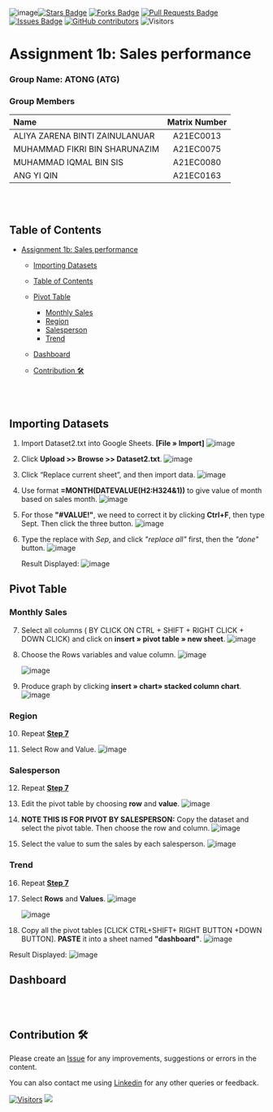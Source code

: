 ![image](https://github.com/drshahizan/HPDP/assets/108865725/658f84a7-d4ff-4031-916e-da3d98507ef4)<a href="https://github.com/drshahizan/BDM/stargazers"><img src="https://img.shields.io/github/stars/drshahizan/BDM" alt="Stars Badge"/></a>
<a href="https://github.com/drshahizan/BDM/network/members"><img src="https://img.shields.io/github/forks/drshahizan/BDM" alt="Forks Badge"/></a>
<a href="https://github.com/drshahizan/BDM/pulls"><img src="https://img.shields.io/github/issues-pr/drshahizan/BDM" alt="Pull Requests Badge"/></a>
<a href="https://github.com/drshahizan/BDM"><img src="https://img.shields.io/github/issues/drshahizan/BDM" alt="Issues Badge"/></a>
<a href="https://github.com/drshahizan/BDM/graphs/contributors"><img alt="GitHub contributors" src="https://img.shields.io/github/contributors/drshahizan/BDM?color=2b9348"></a>
![Visitors](https://api.visitorbadge.io/api/visitors?path=https%3A%2F%2Fgithub.com%2Fdrshahizan%2BDM&labelColor=%23d9e3f0&countColor=%23697689&style=flat)

# Assignment 1b: Sales performance

### Group Name: ATONG (ATG)
### Group Members

| Name                                     | Matrix Number |
| :---------------------------------------- | :-------------: |
| ALIYA ZARENA BINTI ZAINULANUAR            |A21EC0013        |
| MUHAMMAD FIKRI BIN SHARUNAZIM             |A21EC0075        |
| MUHAMMAD IQMAL BIN SIS                    |A21EC0080        |
| ANG YI QIN                                |A21EC0163        |


<br><br>
## Table of Contents
- [Assignment 1b: Sales performance](#assignment-1b-sales-performance)
   * [Importing Datasets](#importing-datasets)
   * [Table of Contents](#table-of-contents)
   * [Pivot Table <a name = "pivot_table"></a>](#pivot-table)
      - [Monthly Sales](#monthly-sales)
      - [Region](#region)
      - [Salesperson](#salesperson)
      - [Trend](#trend)
   * [Dashboard <a name = "dashboard"></a>](#dashboard)
   * [Contribution 🛠️](#contribution-)
 
     <br><br>


## Importing Datasets
1. Import Dataset2.txt into Google Sheets. **[File » Import]**
  ![image](https://github.com/drshahizan/HPDP/assets/108865725/f2a5ec37-8b11-4075-90f2-4e068924440c)

2. Click **Upload >> Browse >> Dataset2.txt**.
   ![image](https://github.com/drshahizan/HPDP/assets/108865725/b151e81e-782d-4341-87f1-28bf85690ed3)

  

3. Click “Replace current sheet”, and then import data.
    ![image](https://github.com/drshahizan/HPDP/assets/108865725/777f009c-e01d-4ed4-9b8c-443f5d83cdbc)



4. Use format **=MONTH(DATEVALUE(H2:H324&1))** to give value of month based on sales month.
    ![image](https://github.com/drshahizan/HPDP/assets/108865725/92522e8f-e41b-432d-887b-8ae1a74e2b68)



5. For those **"#VALUE!"**, we need to correct it by clicking **Ctrl+F**, then type Sept. Then click the three button.
    ![image](https://github.com/drshahizan/HPDP/assets/108865725/917370da-89a3-4e41-98de-e7d76904b14a)



6. Type the replace with *Sep*, and click *"replace all"* first, then the *"done"* button.
    ![image](https://github.com/drshahizan/HPDP/assets/108865725/99d00787-c3f6-45e9-a60b-d714722adc8a)




   Result Displayed:
    ![image](https://github.com/drshahizan/HPDP/assets/108865725/f998bec5-ad76-4235-9d22-c4753a79b640)



## Pivot Table
### Monthly Sales

7. Select all columns ( BY CLICK ON CTRL + SHIFT + RIGHT CLICK + DOWN CLICK) and click on **insert » pivot table » new sheet**.
    ![image](https://github.com/drshahizan/HPDP/assets/108865725/7563d1e6-a626-4d6b-93e9-46bc780dd511)




8. Choose the Rows variables and value column.
    ![image](https://github.com/drshahizan/HPDP/assets/108865725/81335fcf-de6a-4cfd-98ff-08258eb610f1)


    ![image](https://github.com/drshahizan/HPDP/assets/108865725/39e758b5-dbf8-447b-a0e0-63fb8ae2a041)



9. Produce graph by clicking **insert » chart» stacked column chart**.
    ![image](https://github.com/drshahizan/HPDP/assets/108865725/86d299a0-d7cf-4ab8-a665-6e2eb1f3eba4)


    
### Region 

10. Repeat [**Step 7**](#monthly-sales) 

11. Select Row and Value.
    ![image](https://github.com/drshahizan/HPDP/assets/108865725/3727fb48-82fa-405b-a942-00b9ab88aafb)



### Salesperson
12. Repeat [**Step 7**](#monthly-sales) 
  
13. Edit the pivot table by choosing **row** and **value**.
    ![image](https://github.com/drshahizan/HPDP/assets/108865725/4b407df7-ed87-4981-af77-7ddfe0fadb11)
    
14. **NOTE THIS IS FOR PIVOT BY SALESPERSON:**
    Copy the dataset and select the pivot table. Then choose the row and column.
    ![image](https://github.com/drshahizan/HPDP/assets/108865725/e7b24520-4b5f-4780-8720-fc003c022969)

15. Select the value to sum the sales by each salesperson.
    ![image](https://github.com/drshahizan/HPDP/assets/108865725/e391ac8d-5727-43ac-b99b-f641f08653ac)


### Trend
16. Repeat [**Step 7**](#monthly-sales) 
17. Select **Rows** and **Values**.
    ![image](https://github.com/drshahizan/HPDP/assets/108865725/b0fd7968-272a-46fd-b502-a16b355b6ad6)

    ![image](https://github.com/drshahizan/HPDP/assets/108865725/0365f03a-ab07-4f05-b918-65a7ba08d7b3)

18. Copy all the pivot tables [CLICK CTRL+SHIFT+ RIGHT BUTTON +DOWN BUTTON]. **PASTE** it into a sheet named **"dashboard"**.
    ![image](https://github.com/drshahizan/HPDP/assets/108865725/2fb3ee54-fe00-4402-8a83-852f349936f9)

Result Displayed:
    ![image](https://github.com/drshahizan/HPDP/assets/108865725/bfb51c7e-2924-4e25-9832-befc3a8bd882)




## Dashboard





<br><br>
## Contribution 🛠️
Please create an [Issue](https://github.com/drshahizan/BDM/issues) for any improvements, suggestions or errors in the content.

You can also contact me using [Linkedin](https://www.linkedin.com/in/drshahizan/) for any other queries or feedback.

[![Visitors](https://api.visitorbadge.io/api/visitors?path=https%3A%2F%2Fgithub.com%2Fdrshahizan&labelColor=%23697689&countColor=%23555555&style=plastic)](https://visitorbadge.io/status?path=https%3A%2F%2Fgithub.com%2Fdrshahizan)
![](https://hit.yhype.me/github/profile?user_id=81284918)



